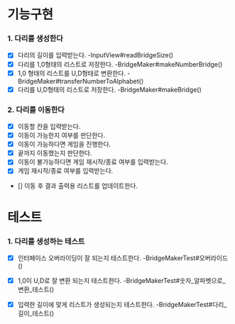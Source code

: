 # 기능구현
### 1. 다리를 생성한다
- [x] 다리의 길이를 입력받는다.  -InputView#readBridgeSize()
- [x] 다리를 1,0형태의 리스트로 저장한다.  -BridgeMaker#makeNumberBridge()
- [x] 1,0 형태의 리스트를 U,D형태로 변환한다.  -BridgeMaker#transferNumberToAlphabet()
- [x] 다리를 U,D형태의 리스트로 저장한다.  -BridgeMaker#makeBridge()

### 2. 다리를 이동한다
- [x] 이동할 칸을 입력받는다.
- [x] 이동이 가능한지 여부를 판단한다.
- [x] 이동이 가능하다면 게임을 진행한다.
- [x] 끝까지 이동했는지 판단한다.
- [x] 이동이 불가능하다면 게임 재시작/종료 여부를 입력받는다.
- [x] 게임 재시작/종료 여부를 입력받는다.
- [] 이동 후 결과 출력용 리스트를 업데이트한다.


# 테스트
### 1. 다리를 생성하는 테스트
- [x] 인터페이스 오버라이딩이 잘 되는지 테스트한다.  -BridgeMakerTest#오버라이드()
- [x] 1,0이 U,D로 잘 변환 되는지 테스트한다.  -BridgeMakerTest#숫자_알파벳으로_변환_테스트()
- [x] 입력한 길이에 맞게 리스트가 생성되는지 테스트한다.  -BridgeMakerTest#다리_길이_테스트()


